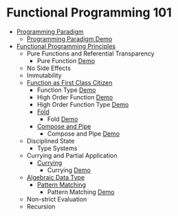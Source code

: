 # Functional Programming 101

- [Programming Paradigm](https://en.wikipedia.org/wiki/Programming_paradigm)
  - [Programming Paradigm Demo](./src/main/kotlin/EvenNumber.kt)
- [Functional Programming Principles](https://dev.to/jamesrweb/principles-of-functional-programming-4b7c)
  - Pure Functions and Referential Transparency
    - Pure Function [Demo](./src/main/kotlin/PureFunction.kt)
  - No Side Effects
  - Immutability
  - [Function as First Class Citizen](https://en.wikipedia.org/wiki/First-class_function)
    - Function Type [Demo](./src/main/kotlin/FunctionType.kt)
    - High Order Function [Demo](./src/main/kotlin/HighOrderFunction.kt)
    - High Order Function Type [Demo](./src/main/kotlin/HighOrderFunctionType.kt)
    - [Fold](https://en.wikipedia.org/wiki/Fold_(higher-order_function))
      - Fold [Demo](./src/main/kotlin/Fold.kt)
    - [Compose and Pipe](https://en.wikipedia.org/wiki/Function_composition)
      - Compose and Pipe [Demo](./src/main/kotlin/FunctionComposition.kt)
  - Disciplined State
    - Type Systems
  - Currying and Partial Application
    - [Currying](https://en.wikipedia.org/wiki/Currying)
      - Currying [Demo](./src/main/kotlin/Currying.kt)
  - [Algebraic Data Type](https://en.wikipedia.org/wiki/Algebraic_data_type)
    - [Pattern Matching](https://en.wikipedia.org/wiki/Pattern_matching)
      - Pattern Matching [Demo](./src/main/kotlin/PatternMatching.kt)
  - Non-strict Evaluation
  - Recursion

[//]: # (https://kotlinlang.org/docs/lambdas.html)
[//]: # (https://dev.to/joelbonetr/js-functional-concepts-pipe-and-compose-1mho)
[//]: # (https://blog.coolhead.in/functional-programming-composition-of-functions)
[//]: # (https://en.wikipedia.org/wiki/Product_type)
[//]: # (https://en.wikipedia.org/wiki/Data_type)
[//]: # (https://en.wikipedia.org/wiki/Type_theory)
[//]: # (https://en.wikipedia.org/wiki/Side_effect_&#40;computer_science&#41;)
[//]: # (https://medium.com/@kumbhar.pradnya/functional-programming-principles-6f59bc6764ff)
[//]: # (https://kotlinlang.org/api/latest/jvm/stdlib/kotlin.text/zip.html)
